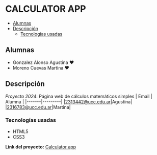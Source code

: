 # CALCULATOR APP

- [Alumnas](#alumnas)
- [Descripción](#descripción)
    - [Tecnologías usadas](#tecnologías-usadas)

## Alumnas

* Gonzalez Alonso Agustina ♥️
* Moreno Cuevas Martina ♥️

## Descripción

*Proyecto 2024*: Página web de cálculos matemáticos simples
| Email | Alumna |
|-------|---------|
|2313442@ucc.edu.ar|Agustina|
|2316783@ucc.edu.ar|Martina|

### Tecnologías usadas

* HTML5
* CSS3

**Link del proyecto:**
[Calculator app](https://ucc-labcompu2.github.io/proyecto2024-gonzalez-moreno/index.html)

